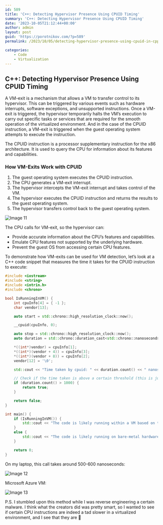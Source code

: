 ```yaml
---
id: 589
title: 'C++: Detecting Hypervisor Presence Using CPUID Timing'
summary: 'C++: Detecting Hypervisor Presence Using CPUID Timing'
date: '2023-10-05T21:12:44+00:00'
author: admin
layout: post
guid: 'https://porotnikov.com/?p=589'
permalink: /2023/10/05/detecting-hypervisor-presence-using-cpuid-in-cpp/

categories:
    - Code
    - Virtualization
---
```


## C++: Detecting Hypervisor Presence Using CPUID Timing

A VM-exit is a mechanism that allows a VM to transfer control to its hypervisor. This can be triggered by various events such as hardware interrupts, software exceptions, and unsupported instructions. Once a VM-exit is triggered, the hypervisor temporarily halts the VM’s execution to carry out specific tasks or services that are required for the smooth operation of the virtualized environment. And in the case of the CPUID instruction, a VM-exit is triggered when the guest operating system attempts to execute the instruction.

The CPUID instruction is a processor supplementary instruction for the x86 architecture. It is used to query the CPU for information about its features and capabilities.

### How VM-Exits Work with CPUID

1. The guest operating system executes the CPUID instruction.
2. The CPU generates a VM-exit interrupt.
3. The hypervisor intercepts the VM-exit interrupt and takes control of the VM.
4. The hypervisor executes the CPUID instruction and returns the results to the guest operating system.
5. The hypervisor transfers control back to the guest operating system.

![Image 11](https://cdn.porotnikov.com/media/2023/10/05205407/image-11-1024x568.png)

The CPU calls for VM-exit, so the hypervisor can:

- Provide accurate information about the CPU’s features and capabilities.
- Emulate CPU features not supported by the underlying hardware.
- Prevent the guest OS from accessing certain CPU features.

To demonstrate how VM-exits can be used for VM detection, let’s look at a C++ code snippet that measures the time it takes for the CPUID instruction to execute:

```cpp
#include <iostream>
#include <string>
#include <intrin.h>
#include <chrono>

bool IsRunningInVM() {
    int cpuInfo[4] = { -1 };
    char vendor[13];

    auto start = std::chrono::high_resolution_clock::now();

    __cpuid(cpuInfo, 0);

    auto stop = std::chrono::high_resolution_clock::now();
    auto duration = std::chrono::duration_cast<std::chrono::nanoseconds>(stop - start);

    *((int*)vendor) = cpuInfo[1];
    *((int*)(vendor + 4)) = cpuInfo[3];
    *((int*)(vendor + 8)) = cpuInfo[2];
    vendor[12] = '\0';

    std::cout << "Time taken by cpuid: " << duration.count() << " nanoseconds" << std::endl;

    // Check if the time taken is above a certain threshold (this is just an example threshold)
    if (duration.count() > 1000) {
        return true;
    }

    return false;
}

int main() {
    if (IsRunningInVM()) {
        std::cout << "The code is likely running within a VM based on timing." << std::endl;
    }
    else {
        std::cout << "The code is likely running on bare-metal hardware based on timing." << std::endl;
    }

    return 0;
}
```

On my laptop, this call takes around 500-600 nanoseconds:

![Image 12](https://cdn.porotnikov.com/media/2023/10/05210614/image-12-1024x793.png)

Microsoft Azure VM:

![Image 13](https://cdn.porotnikov.com/media/2023/10/05210724/image-13-1024x541.jpg)

P.S. I stumbled upon this method while I was reverse engineering a certain malware. I think what the creators did was pretty smart, so I wanted to see if certain CPU instructions are indeed a tad slower in a virtualized environment, and I see that they are 🙂